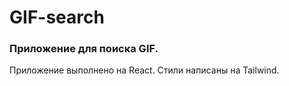 # GIF-search
### Приложение для поиска GIF.

Приложение выполнено на React.
Стили написаны на Tailwind.
